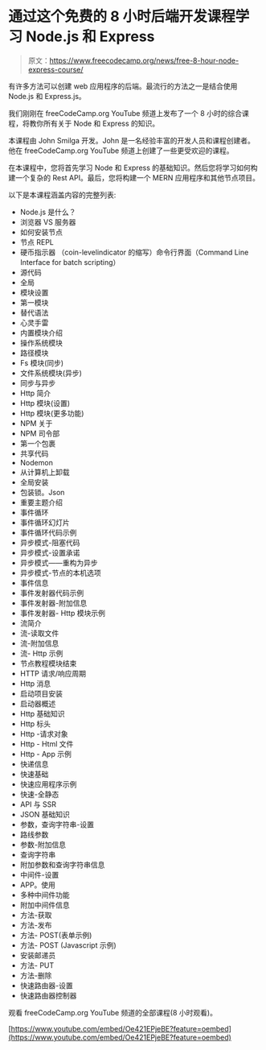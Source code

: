 # 通过这个免费的 8 小时后端开发课程学习 Node.js 和 Express

> 原文：<https://www.freecodecamp.org/news/free-8-hour-node-express-course/>

有许多方法可以创建 web 应用程序的后端。最流行的方法之一是结合使用 Node.js 和 Express.js。

我们刚刚在 freeCodeCamp.org YouTube 频道上发布了一个 8 小时的综合课程，将教你所有关于 Node 和 Express 的知识。

本课程由 John Smilga 开发。John 是一名经验丰富的开发人员和课程创建者。他在 freeCodeCamp.org YouTube 频道上创建了一些更受欢迎的课程。

在本课程中，您将首先学习 Node 和 Express 的基础知识。然后您将学习如何构建一个复杂的 Rest API。最后，您将构建一个 MERN 应用程序和其他节点项目。

以下是本课程涵盖内容的完整列表:

*   Node.js 是什么？
*   浏览器 VS 服务器
*   如何安装节点
*   节点 REPL
*   硬币指示器 （coin-levelindicator 的缩写）命令行界面（Command Line Interface for batch scripting）
*   源代码
*   全局
*   模块设置
*   第一模块
*   替代语法
*   心灵手雷
*   内置模块介绍
*   操作系统模块
*   路径模块
*   Fs 模块(同步)
*   文件系统模块(异步)
*   同步与异步
*   Http 简介
*   Http 模块(设置)
*   Http 模块(更多功能)
*   NPM 关于
*   NPM 司令部
*   第一个包裹
*   共享代码
*   Nodemon
*   从计算机上卸载
*   全局安装
*   包装锁。Json
*   重要主题介绍
*   事件循环
*   事件循环幻灯片
*   事件循环代码示例
*   异步模式-阻塞代码
*   异步模式-设置承诺
*   异步模式——重构为异步
*   异步模式-节点的本机选项
*   事件信息
*   事件发射器代码示例
*   事件发射器-附加信息
*   事件发射器- Http 模块示例
*   流简介
*   流-读取文件
*   流-附加信息
*   流- Http 示例
*   节点教程模块结束
*   HTTP 请求/响应周期
*   Http 消息
*   启动项目安装
*   启动器概述
*   Http 基础知识
*   Http 标头
*   Http -请求对象
*   Http - Html 文件
*   Http - App 示例
*   快递信息
*   快速基础
*   快速应用程序示例
*   快速-全静态
*   API 与 SSR
*   JSON 基础知识
*   参数，查询字符串-设置
*   路线参数
*   参数-附加信息
*   查询字符串
*   附加参数和查询字符串信息
*   中间件-设置
*   APP。使用
*   多种中间件功能
*   附加中间件信息
*   方法-获取
*   方法-发布
*   方法- POST(表单示例)
*   方法- POST (Javascript 示例)
*   安装邮递员
*   方法- PUT
*   方法-删除
*   快速路由器-设置
*   快速路由器控制器

观看 freeCodeCamp.org YouTube 频道的全部课程(8 小时观看)。

[https://www.youtube.com/embed/Oe421EPjeBE?feature=oembed](https://www.youtube.com/embed/Oe421EPjeBE?feature=oembed)